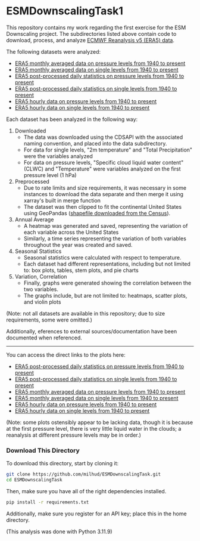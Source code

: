 # ESMDownscalingTask1

This repository contains my work regarding the first exercise for the ESM Downscaling project. The subdirectories listed above contain code to download, process, and analyze [ECMWF Reanalysis v5 (ERA5) data](https://www.ecmwf.int/en/forecasts/dataset/ecmwf-reanalysis-v5).

The following datasets were analyzed:

- [ERA5 monthly averaged data on pressure levels from 1940 to present](https://cds.climate.copernicus.eu/datasets/reanalysis-era5-pressure-levels-monthly-means?tab=overview)
- [ERA5 monthly averaged data on single levels from 1940 to present](https://cds.climate.copernicus.eu/datasets/reanalysis-era5-single-levels-monthly-means?tab=overview)
- [ERA5 post-processed daily statistics on pressure levels from 1940 to present](https://cds.climate.copernicus.eu/datasets/derived-era5-pressure-levels-daily-statistics?tab=overview)
- [ERA5 post-processed daily statistics on single levels from 1940 to present](https://cds.climate.copernicus.eu/datasets/derived-era5-single-levels-daily-statistics?tab=overview)
- [ERA5 hourly data on pressure levels from 1940 to present](https://cds.climate.copernicus.eu/datasets/reanalysis-era5-pressure-levels?tab=overview)
- [ERA5 hourly data on single levels from 1940 to present](https://cds.climate.copernicus.eu/datasets?q=era5&kw=Variable+domain%3A+Atmosphere+%28surface%29&kw=Variable+domain%3A+Atmosphere+%28upper+air%29&kw=Variable+domain%3A+Atmosphere+%28upper+level%29&kw=Variable+domain%3A+Ocean+%28physics%29)

Each dataset has been analyzed in the following way:

1. Downloaded
   - The data was downloaded using the CDSAPI with the associated naming convention, and placed into the data subdirectory.
   - For data for single levels, "2m temperature" and "Total Precipitation" were the variables analyzed
   - For data on pressure levels, "Specific cloud liquid water content" (CLWC) and "Temperature" were variables analyzed on the first pressure level (1 hPa)
2. Preprocessed
   - Due to rate limits and size requirements, it was necessary in some instances to download the data separate and then merge it using xarray's built in merge function
   - The dataset was then clipped to fit the continental United States using GeoPandas ([shapefile downloaded from the Census](https://www.census.gov/geographies/mapping-files/time-series/geo/cartographic-boundary.html)).
3. Annual Average
    - A heatmap was generated and saved, representing the variation of each variable across the United States
    - Similarly, a time series representing the variation of both variables throughout the year was created and saved.
4. Seasonal Statistics
    - Seasonal statistics were calculated with respect to temperature.
    - Each dataset had different representations, including but not limited to: box plots, tables, stem plots, and pie charts
5. Variation, Correlation
    - Finally, graphs were generated showing the correlation between the two variables.
    - The graphs include, but are not limited to: heatmaps, scatter plots, and violin plots

(Note: not all datasets are available in this repository; due to size requirements, some were omitted.)

Additionally, eferences to external sources/documentation have been documented when referenced.

---

You can access the direct links to the plots here:

- [ERA5 post-processed daily statistics on pressure levels from 1940 to present](https://github.com/milhud/ESMDownscalingTask/tree/main/ERA5_daily_statistics_pressure_1988/plots)
- [ERA5 post-processed daily statistics on single levels from 1940 to present](https://github.com/milhud/ESMDownscalingTask/tree/main/ERA5_daily_statistics_single_1988/plots)
- [ERA5 monthly averaged data on pressure levels from 1940 to present](https://github.com/milhud/ESMDownscalingTask/tree/main/ERA5_monthly_statistics_pressure_1988/plots)
- [ERA5 monthly averaged data on single levels from 1940 to present](https://github.com/milhud/ESMDownscalingTask/tree/main/ERA5_monthly_statistics_single_1988/plots)
- [ERA5 hourly data on pressure levels from 1940 to present](https://github.com/milhud/ESMDownscalingTask/tree/main/ERA5_hourly_statistics_pressure_1988/plots)
- [ERA5 hourly data on single levels from 1940 to present](https://github.com/milhud/ESMDownscalingTask/tree/main/ERA5_hourly_statistics_single_1988/plots9)

(Note: some plots ostensibly appear to be lacking data, though it is because at the first pressure level, there is very little liquid water in the clouds; a reanalysis at different pressure levels may be in order.)


### Download This Directory

To download this directory, start by cloning it:

```bash
git clone https://github.com/milhud/ESMDownscalingTask.git
cd ESMDownscalingTask
```

Then, make sure you have all of the right dependencies installed.

```bash
pip install -r requirements.txt
```

Additionally, make sure you register for an API key; place this in the home directory. 

(This analysis was done with Python 3.11.9)





